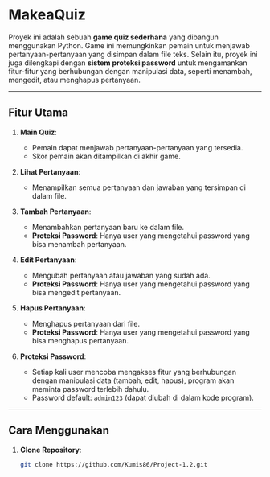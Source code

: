 # MakeaQuiz

Proyek ini adalah sebuah **game quiz sederhana** yang dibangun menggunakan Python. Game ini memungkinkan pemain untuk menjawab pertanyaan-pertanyaan yang disimpan dalam file teks. Selain itu, proyek ini juga dilengkapi dengan **sistem proteksi password** untuk mengamankan fitur-fitur yang berhubungan dengan manipulasi data, seperti menambah, mengedit, atau menghapus pertanyaan. 

---

## Fitur Utama

1. **Main Quiz**:
   - Pemain dapat menjawab pertanyaan-pertanyaan yang tersedia.
   - Skor pemain akan ditampilkan di akhir game.

2. **Lihat Pertanyaan**:
   - Menampilkan semua pertanyaan dan jawaban yang tersimpan di dalam file.

3. **Tambah Pertanyaan**:
   - Menambahkan pertanyaan baru ke dalam file.
   - **Proteksi Password**: Hanya user yang mengetahui password yang bisa menambah pertanyaan.

4. **Edit Pertanyaan**:
   - Mengubah pertanyaan atau jawaban yang sudah ada.
   - **Proteksi Password**: Hanya user yang mengetahui password yang bisa mengedit pertanyaan.

5. **Hapus Pertanyaan**:
   - Menghapus pertanyaan dari file.
   - **Proteksi Password**: Hanya user yang mengetahui password yang bisa menghapus pertanyaan.

6. **Proteksi Password**:
   - Setiap kali user mencoba mengakses fitur yang berhubungan dengan manipulasi data (tambah, edit, hapus), program akan meminta password terlebih dahulu.
   - Password default: `admin123` (dapat diubah di dalam kode program).

---

## Cara Menggunakan

1. **Clone Repository**:
   ```bash
   git clone https://github.com/Kumis86/Project-1.2.git

